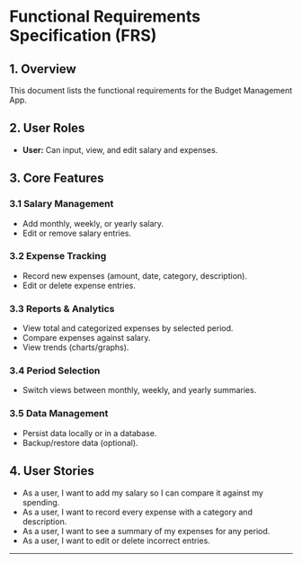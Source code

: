 # Functional Requirements Specification (FRS)

## 1. Overview

This document lists the functional requirements for the Budget Management App.

## 2. User Roles

- **User:** Can input, view, and edit salary and expenses.

## 3. Core Features

### 3.1 Salary Management

- Add monthly, weekly, or yearly salary.
- Edit or remove salary entries.

### 3.2 Expense Tracking

- Record new expenses (amount, date, category, description).
- Edit or delete expense entries.

### 3.3 Reports & Analytics

- View total and categorized expenses by selected period.
- Compare expenses against salary.
- View trends (charts/graphs).

### 3.4 Period Selection

- Switch views between monthly, weekly, and yearly summaries.

### 3.5 Data Management

- Persist data locally or in a database.
- Backup/restore data (optional).

## 4. User Stories

- As a user, I want to add my salary so I can compare it against my spending.
- As a user, I want to record every expense with a category and description.
- As a user, I want to see a summary of my expenses for any period.
- As a user, I want to edit or delete incorrect entries.

---


